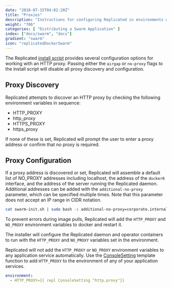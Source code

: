 ```yaml
---
date: "2018-07-15T04:02:20Z"
title: "Proxies"
description: "Instructions for configuring Replicated in environments with an HTTP Proxy"
weight: "706"
categories: [ "Distributing a Swarm Application" ]
index: ["docs/swarm", "docs"]
gradient: "swarm"
icon: "replicatedDockerSwarm"
---
```


The Replicated [install script](/docs/swarm/customer-installations/installing/) provides several configuration options for working with an HTTP proxy. 
Passing either the `airgap` or `no-proxy` flags to the install script will disable all proxy discovery and configuration.

## Proxy Discovery

Replicated attempts to discover an HTTP proxy by checking the following environment variables in sequence:

* HTTP_PROXY
* http_proxy
* HTTPS_PROXY
* https_proxy
 
If none of these is set, Replicated will prompt the user to enter a proxy address or confirm that no proxy is required.

## Proxy Configuration

If a proxy address is discovered or set, Replicated will assemble a default list of NO_PROXY addresses including localhost, the address of the `docker0` interface, and the address of the server running the Replicated daemon. Additional addresses can be added with the `additional-no-proxy` parameter, which can be specified multiple times.
Note that this parameter does not accept an IP range in CIDR notation.

```bash
cat swarm-init.sh | sudo bash -s additional-no-proxy=corporate.internal additional-no-proxy=10.128.0.9
```

To prevent errors during image pulls, Replicated will add the `HTTP_PROXY` and `NO_PROXY` environment variables to docker and restart it.

The installer will configure the Replicated daemon and operator containers to run with the `HTTP_PROXY` and `NO_PROXY` variables set in the environment.

Replicated will not add the `HTTP_PROXY` or `NO_PROXY` environment variables to any application service automatically.
Use the [ConsoleSetting](/docs/swarm/packaging-an-application/template-functions/#consolesetting) template function to add `HTTP_PROXY` to the environment of any of your application services.
```yaml
environment:
  - HTTP_PROXY={{ repl ConsoleSetting "http.proxy"}}
```
